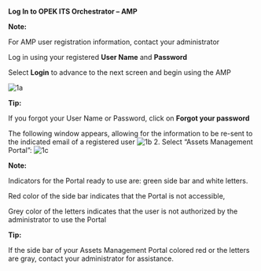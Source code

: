 

**Log In to OPEK ITS Orchestrator – AMP**

**Note:**

For AMP user registration information, contact your administrator

Log in using your registered **User Name** and **Password**

Select **Login** to advance to the next screen and begin using the AMP

![1a](https://drive.google.com/drive/u/0/folders/11o634i0vxclmGlCln_Gpu7f8c9_ewPXU)

**Tip:**

If you forgot your User Name or Password, click on **Forgot your password**

The following window appears, allowing for the information to be re-sent to the indicated email of a registered user
![1b](https://drive.google.com/drive/u/0/folders/11o634i0vxclmGlCln_Gpu7f8c9_ewPXU)
2. Select “Assets Management Portal”:
![1c](https://drive.google.com/drive/u/0/folders/11o634i0vxclmGlCln_Gpu7f8c9_ewPXU)

**Note:**

Indicators for the Portal ready to use are: green side bar and white letters.

Red color of the side bar indicates that the Portal is not accessible,

Grey color of the letters indicates that the user is not authorized by the administrator to use the Portal

**Tip:**

If the side bar of your Assets Management Portal colored red or the letters are gray, contact your administrator for assistance.


<!--stackedit_data:
eyJoaXN0b3J5IjpbLTE1Njc0MTE3NzddfQ==
-->